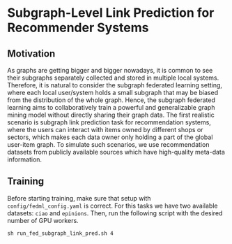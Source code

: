 # Subgraph-Level Link Prediction for Recommender Systems


## Motivation 

As graphs are getting bigger and bigger nowadays, it is common to see their subgraphs
separately collected and stored in multiple local systems. Therefore, it is natural to
consider the subgraph federated learning setting, where each local user/system holds
a small subgraph that may be biased from the distribution of the whole graph.
Hence, the subgraph federated learning aims to collaboratively train a powerful
and generalizable graph mining model without directly sharing their graph data. The first realistic scenario is subgraph link prediction task for recommendation
systems, where the users can interact with items owned by different shops or sectors, which
makes each data owner only holding a part of the global user-item graph. To simulate such
scenarios, we use recommendation datasets from publicly available sources  which have high-quality meta-data information.

## Training
Before starting training, make sure that setup with  `config/fedml_config.yaml` is correct. For this tasks we have two available datasets:  `ciao` and `epinions`. Then, run the following script with the desired number of GPU workers.
```
sh run_fed_subgraph_link_pred.sh 4
```
